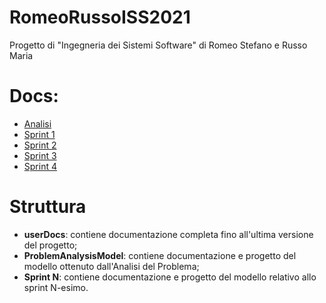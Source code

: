 # RomeoRussoISS2021
Progetto di "Ingegneria dei Sistemi Software" di Romeo Stefano e Russo Maria
# Docs:
- [Analisi](https://htmlpreview.github.io/?https://github.com/bluffgnuff/RomeoRussoISS2021/blob/master/userDocs/Analysis.html)
- [Sprint 1](https://htmlpreview.github.io/?https://github.com/bluffgnuff/RomeoRussoISS2021/blob/master/Sprint_1/SPRINT_1/userDocs/SPRINT_1.html)
- [Sprint 2](https://htmlpreview.github.io/?https://github.com/bluffgnuff/RomeoRussoISS2021/blob/master/Sprint_2/SPRINT_2/userDocs/SPRINT_2.html)
- [Sprint 3](https://htmlpreview.github.io/?https://github.com/bluffgnuff/RomeoRussoISS2021/blob/master/Sprint_3/SPRINT_3/userDocs/SPRINT_3.html)
- [Sprint 4](https://htmlpreview.github.io/?https://github.com/bluffgnuff/RomeoRussoISS2021/blob/master/Sprint_4/userDocs/SPRINT_4.html)

# Struttura
- **userDocs**: contiene documentazione completa fino all'ultima versione del progetto;
- **ProblemAnalysisModel**: contiene documentazione e progetto del modello ottenuto dall'Analisi del Problema;
- **Sprint N**: contiene documentazione e progetto del modello relativo allo sprint N-esimo.
